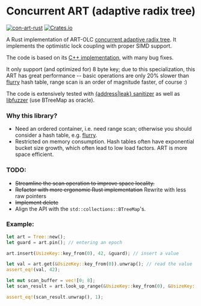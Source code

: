 # Concurrent ART (adaptive radix tree) 
[![con-art-rust](https://github.com/XiangpengHao/con-art-rust/actions/workflows/ci.yml/badge.svg)](https://github.com/XiangpengHao/con-art-rust/actions/workflows/ci.yml)
[![Crates.io](https://img.shields.io/crates/v/con-art-rust.svg)](
https://crates.io/crates/con-art-rust)

A Rust implementation of ART-OLC [concurrent adaptive radix tree](https://db.in.tum.de/~leis/papers/artsync.pdf).
It implements the optimistic lock coupling with proper SIMD support.

The code is based on its [C++ implementation](https://github.com/flode/ARTSynchronized), with many bug fixes.

It only support (and optimized for) 8 byte key;
due to this specialization, this ART has great performance -- basic operations are only 20% slower than [flurry](https://github.com/jonhoo/flurry) hash table, range scan is an order of magnitude faster, of course :)

The code is extensively tested with [{address|leak} sanitizer](https://doc.rust-lang.org/beta/unstable-book/compiler-flags/sanitizer.html) as well as [libfuzzer](https://llvm.org/docs/LibFuzzer.html) (use BTreeMap as oracle).

### Why this library?
- Need an ordered container, i.e. need range scan; otherwise you should consider a hash table, e.g. [flurry](https://github.com/jonhoo/flurry).
- Restricted on memory consumption. Hash tables often have exponential bucket size growth, which often lead to low load factors. ART is more space efficient.

### TODO:

- ~~Streamline the scan operation to improve space locality.~~
- ~~Refactor with more ergonomic Rust implementation~~ Rewrite with less raw pointers
- ~~Implement delete~~
- Align the API with the `std::collections::BTreeMap`'s.


### Example:
```rust
let art = Tree::new();
let guard = art.pin(); // entering an epoch

art.insert(UsizeKey::key_from(0), 42, &guard); // insert a value

let val = art.get(&UsizeKey::key_from(0)).unwrap(); // read the value
assert_eq!(val, 42);

let mut scan_buffer = vec![0; 8];
let scan_result = art.look_up_range(&UsizeKey::key_from(0), &UsizeKey::key_from(10), &mut art_scan_buffer); // scan values

assert_eq!(scan_result.unwrap(), 1);
```
